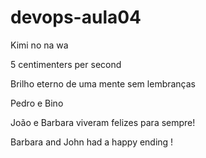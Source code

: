 # devops-aula04


Kimi no na wa

5 centimenters per second

Brilho eterno de uma mente sem lembranças

Pedro e Bino

João e Barbara viveram felizes para sempre!

Barbara and John had a happy ending !
